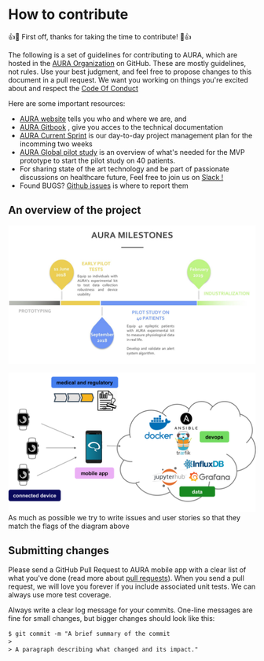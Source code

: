 # How to contribute

:+1::tada: First off, thanks for taking the time to contribute! :tada::+1:

The following is a set of guidelines for contributing to AURA, which are hosted in the [AURA Organization](https://github.com/Aura-healthcare) on GitHub. These are mostly guidelines, not rules. Use your best judgment, and feel free to propose changes to this document in a pull request.
We want you working on things you're excited about and respect the [Code Of Conduct](https://github.com/Aura-healthcare/Aura_gitbook/blob/master/code-of-conduct.md)

Here are some important resources:

  * [AURA website](http://www.aura.healthcare) tells you who and where we are, and
  * [AURA Gitbook](https://github.com/Aura-healthcare/Aura_gitbook) , give you acces to the technical documentation
  * [AURA Current Sprint](https://github.com/Aura-healthcare/Aura_gitbook/projects/1) is our day-to-day project management plan for the incomming two weeks
  * [AURA Global pilot study](https://github.com/Aura-healthcare/Aura_gitbook/projects/2) is an overview of what's needed for the MVP prototype to start the pilot study on 40 patients.
  * For sharing state of the art technology and be part of passionate discussions on healthcare future, Feel free to join us on [Slack !](https://join.slack.com/t/associationaura/shared_invite/enQtMzczOTAwNjkzMTIwLTc0MjFmOWNhM2E0NzMyNGY3MjBlMTU5YWQ0NmRhZDVkZWZlNjNiMmJjMTU1YTY2NWZkMWVjYTVkMDdlZTJhYjI)
  * Found BUGS? [Github issues](https://github.com/Aura-healthcare/Aura_gitbook/issues) is where to report them

## An overview of the project
  ![alt text](assets/TimelineMilestonesAURA.jpg "AURA Milestones")

  ![alt text](assets/BigPictureAURA.png "AURA project big picture")
  As much as possible we try to write issues and user stories so that they match the flags of the diagram above
## Submitting changes

Please send a GitHub Pull Request to AURA mobile app with a clear list of what you've done (read more about [pull requests](http://help.github.com/pull-requests/)). When you send a pull request, we will love you forever if you include associated unit tests. We can always use more test coverage.

Always write a clear log message for your commits. One-line messages are fine for small changes, but bigger changes should look like this:

    $ git commit -m "A brief summary of the commit
    >
    > A paragraph describing what changed and its impact."
